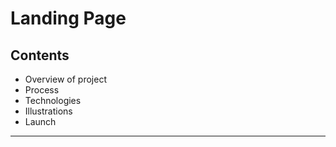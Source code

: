 # Landing Page

## Contents
- Overview of project
- Process
- Technologies
- Illustrations
- Launch

---